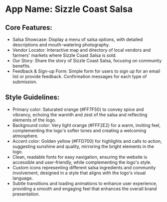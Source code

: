 # **App Name**: Sizzle Coast Salsa

## Core Features:

- Salsa Showcase: Display a menu of salsa options, with detailed descriptions and mouth-watering photography.
- Vendor Locator: Interactive map and directory of local vendors and farmers' markets where Sizzle Coast Salsa is sold.
- Our Story: Share the story of Sizzle Coast Salsa, focusing on community benefits.
- Feedback & Sign-up Form: Simple form for users to sign up for an email list or provide feedback. Confirmation messages for each type of submission.

## Style Guidelines:

- Primary color: Saturated orange (#FF7F50) to convey spice and vibrancy, echoing the warmth and zest of the salsa and reflecting elements of the logo.
- Background color: Very light orange (#FFF2E2) for a warm, inviting feel, complementing the logo's softer tones and creating a welcoming atmosphere.
- Accent color: Golden yellow (#FFD700) for highlights and calls to action, suggesting sunshine and quality, mirroring the bright elements in the logo.
- Clean, readable fonts for easy navigation, ensuring the website is accessible and user-friendly, while complementing the logo's style.
- Custom icons representing different salsa ingredients and community involvement, designed in a style that aligns with the logo's visual language.
- Subtle transitions and loading animations to enhance user experience, providing a smooth and engaging feel that enhances the overall brand presentation.